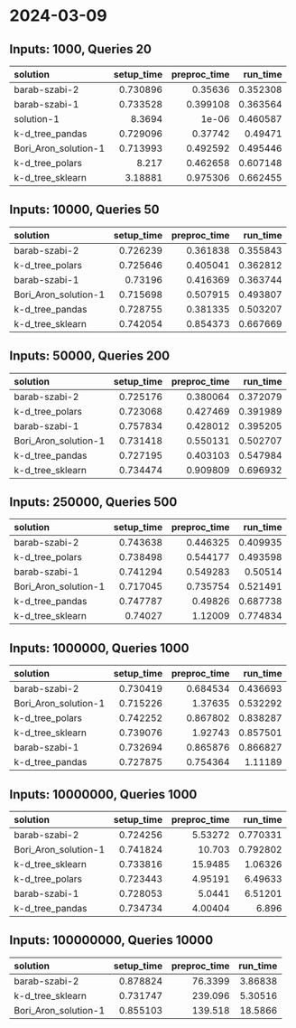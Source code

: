 # 2024-03-09

## Inputs: 1000, Queries 20

| solution             |   setup_time |   preproc_time |   run_time |
|:---------------------|-------------:|---------------:|-----------:|
| barab-szabi-2        |     0.730896 |       0.35636  |   0.352308 |
| barab-szabi-1        |     0.733528 |       0.399108 |   0.363564 |
| solution-1           |     8.3694   |       1e-06    |   0.460587 |
| k-d_tree_pandas      |     0.729096 |       0.37742  |   0.49471  |
| Bori_Aron_solution-1 |     0.713993 |       0.492592 |   0.495446 |
| k-d_tree_polars      |     8.217    |       0.462658 |   0.607148 |
| k-d_tree_sklearn     |     3.18881  |       0.975306 |   0.662455 |

## Inputs: 10000, Queries 50

| solution             |   setup_time |   preproc_time |   run_time |
|:---------------------|-------------:|---------------:|-----------:|
| barab-szabi-2        |     0.726239 |       0.361838 |   0.355843 |
| k-d_tree_polars      |     0.725646 |       0.405041 |   0.362812 |
| barab-szabi-1        |     0.73196  |       0.416369 |   0.363744 |
| Bori_Aron_solution-1 |     0.715698 |       0.507915 |   0.493807 |
| k-d_tree_pandas      |     0.728755 |       0.381335 |   0.503207 |
| k-d_tree_sklearn     |     0.742054 |       0.854373 |   0.667669 |

## Inputs: 50000, Queries 200

| solution             |   setup_time |   preproc_time |   run_time |
|:---------------------|-------------:|---------------:|-----------:|
| barab-szabi-2        |     0.725176 |       0.380064 |   0.372079 |
| k-d_tree_polars      |     0.723068 |       0.427469 |   0.391989 |
| barab-szabi-1        |     0.757834 |       0.428012 |   0.395205 |
| Bori_Aron_solution-1 |     0.731418 |       0.550131 |   0.502707 |
| k-d_tree_pandas      |     0.727195 |       0.403103 |   0.547984 |
| k-d_tree_sklearn     |     0.734474 |       0.909809 |   0.696932 |

## Inputs: 250000, Queries 500

| solution             |   setup_time |   preproc_time |   run_time |
|:---------------------|-------------:|---------------:|-----------:|
| barab-szabi-2        |     0.743638 |       0.446325 |   0.409935 |
| k-d_tree_polars      |     0.738498 |       0.544177 |   0.493598 |
| barab-szabi-1        |     0.741294 |       0.549283 |   0.50514  |
| Bori_Aron_solution-1 |     0.717045 |       0.735754 |   0.521491 |
| k-d_tree_pandas      |     0.747787 |       0.49826  |   0.687738 |
| k-d_tree_sklearn     |     0.74027  |       1.12009  |   0.774834 |

## Inputs: 1000000, Queries 1000

| solution             |   setup_time |   preproc_time |   run_time |
|:---------------------|-------------:|---------------:|-----------:|
| barab-szabi-2        |     0.730419 |       0.684534 |   0.436693 |
| Bori_Aron_solution-1 |     0.715226 |       1.37635  |   0.532292 |
| k-d_tree_polars      |     0.742252 |       0.867802 |   0.838287 |
| k-d_tree_sklearn     |     0.739076 |       1.92743  |   0.857501 |
| barab-szabi-1        |     0.732694 |       0.865876 |   0.866827 |
| k-d_tree_pandas      |     0.727875 |       0.754364 |   1.11189  |

## Inputs: 10000000, Queries 1000

| solution             |   setup_time |   preproc_time |   run_time |
|:---------------------|-------------:|---------------:|-----------:|
| barab-szabi-2        |     0.724256 |        5.53272 |   0.770331 |
| Bori_Aron_solution-1 |     0.741824 |       10.703   |   0.792802 |
| k-d_tree_sklearn     |     0.733816 |       15.9485  |   1.06326  |
| k-d_tree_polars      |     0.723443 |        4.95191 |   6.49633  |
| barab-szabi-1        |     0.728053 |        5.0441  |   6.51201  |
| k-d_tree_pandas      |     0.734734 |        4.00404 |   6.896    |

## Inputs: 100000000, Queries 10000

| solution             |   setup_time |   preproc_time |   run_time |
|:---------------------|-------------:|---------------:|-----------:|
| barab-szabi-2        |     0.878824 |        76.3399 |    3.86838 |
| k-d_tree_sklearn     |     0.731747 |       239.096  |    5.30516 |
| Bori_Aron_solution-1 |     0.855103 |       139.518  |   18.5866  |
